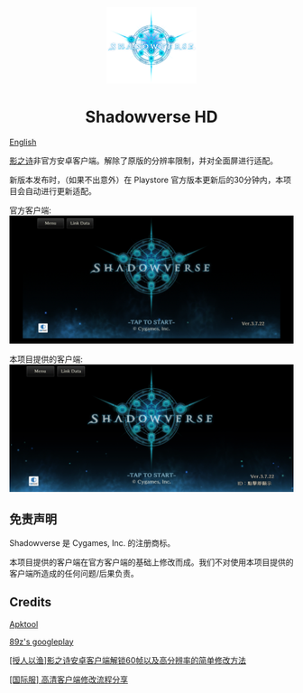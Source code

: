<div align="center">
    <img width="160" src="pics/logo.png" alt="logo">
  <h1>Shadowverse HD</h1>
</div>

[English](readme.md)

[影之诗](https://shadowverse.com/)非官方安卓客户端。解除了原版的分辨率限制，并对全面屏进行适配。

新版本发布时，（如果不出意外）在 Playstore 官方版本更新后的30分钟内，本项目会自动进行更新适配。

官方客户端:
![image](pics/before.jpg)

本项目提供的客户端:
![image](pics/after.jpg)

## 免责声明
Shadowverse 是 Cygames, Inc. 的注册商标。

本项目提供的客户端在官方客户端的基础上修改而成。我们不对使用本项目提供的客户端所造成的任何问题/后果负责。

## Credits

[Apktool](https://github.com/iBotPeaches/Apktool)

[89z's googleplay](https://github.com/89z/googleplay)

[[授人以渔]影之诗安卓客户端解锁60帧以及高分辨率的简单修改方法](https://ngabbs.com/read.php?tid=18370582)

[[国际服] 高清客户端修改流程分享](https://ngabbs.com/read.php?tid=30065561)
